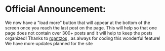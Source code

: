 # Official Announcement:
We now have a "load more" button that will appear at the bottom of the screen once you reach the last post on the page. This will help so that one page does not contain over 300+ posts and it will help to keep the posts organized! Thanks to [rgantzos](https://scratch.mit.edu/users/rgantzos/) , as always for coding this wonderful feature! We have more updates planned for the site 